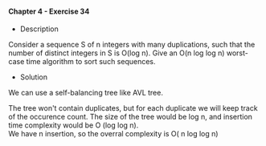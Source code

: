 #### Chapter 4 - Exercise 34

* Description

Consider a sequence S of n integers with many duplications, such that the
number of distinct integers in S is O(log n). Give an O(n log log n) worst-case
time algorithm to sort such sequences.

* Solution

We can use a self-balancing tree like AVL tree.

The tree won't contain duplicates, but for each duplicate we will keep track of the occurence count. 
The size of the tree would be log n, and insertion time complexity would be O (log log n).  
We have n insertion, so the overral complexity is O( n log log n)